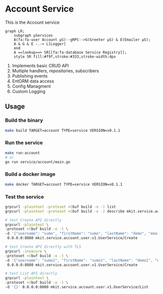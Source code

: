# Account Service

This is the Account service

```mermaid
graph LR;
    subgraph µServices
    A(fa:fa-user Account µS)--gRPC-->G(Greeter µS) & E(Emailer µS);
    A & G & E -.-> L[Logger]
    end
    A ==lookup==> SR[[fa:fa-database Service Registry]];
    style SR fill:#f9f,stroke:#333,stroke-width:4px
```

1. Implements basic CRUD API
2. Multiple handlers, repositories, subscribers
3. Publishing events
4. EntORM data access
5. Config Managment
6. Custom Logging

## Usage

### Build the binary

```bash
make build TARGET=account TYPE=service VERSION=v0.1.1
```

### Run the service

```bash
make run-account
# or
go run service/account/main.go
```

### Build a docker image

```bash
make docker TARGET=account TYPE=service VERSION=v0.1.1
```

### Test the service

```bash
grpcurl -plaintext -protoset <(buf build -o -) list
grpcurl -plaintext -protoset <(buf build -o -) describe mkit.service.account.user.v1.UserService

# test Create API directly
grpcurl -plaintext \
-protoset <(buf build -o -) \
-d '{"username": "sumo", "firstName": "sumo", "lastName": "demo", "email": "sumo@demo.com"}' \
 0.0.0.0:8080 mkit.service.account.user.v1.UserService/Create

# test Create API directly with TLS
grpcurl -insecure \
-protoset <(buf build -o -) \
-d '{"username": "sumo1", "firstName": "sumo1", "lastName": "demo1", "email": "sumo1@demo.com"}' \
 0.0.0.0:8080 mkit.service.account.user.v1.UserService/Create

# test List API directly
grpcurl -plaintext \
-protoset <(buf build -o -) \
-d '{}' 0.0.0.0:8080 mkit.service.account.user.v1.UserService/List
```
